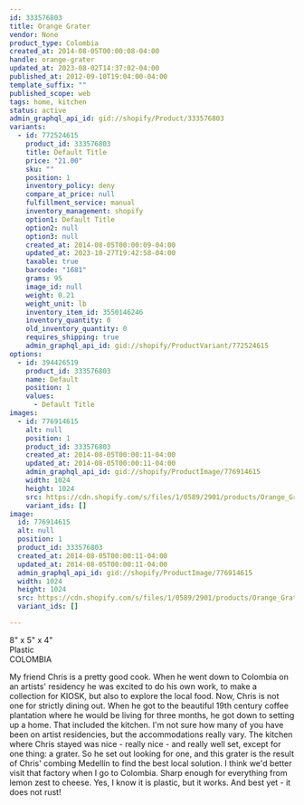 ```yaml
---
id: 333576803
title: Orange Grater
vendor: None
product_type: Colombia
created_at: 2014-08-05T00:00:08-04:00
handle: orange-grater
updated_at: 2023-08-02T14:37:02-04:00
published_at: 2012-09-10T19:04:00-04:00
template_suffix: ""
published_scope: web
tags: home, kitchen
status: active
admin_graphql_api_id: gid://shopify/Product/333576803
variants:
  - id: 772524615
    product_id: 333576803
    title: Default Title
    price: "21.00"
    sku: ""
    position: 1
    inventory_policy: deny
    compare_at_price: null
    fulfillment_service: manual
    inventory_management: shopify
    option1: Default Title
    option2: null
    option3: null
    created_at: 2014-08-05T00:00:09-04:00
    updated_at: 2023-10-27T19:42:58-04:00
    taxable: true
    barcode: "1681"
    grams: 95
    image_id: null
    weight: 0.21
    weight_unit: lb
    inventory_item_id: 3550146246
    inventory_quantity: 0
    old_inventory_quantity: 0
    requires_shipping: true
    admin_graphql_api_id: gid://shopify/ProductVariant/772524615
options:
  - id: 394426519
    product_id: 333576803
    name: Default
    position: 1
    values:
      - Default Title
images:
  - id: 776914615
    alt: null
    position: 1
    product_id: 333576803
    created_at: 2014-08-05T00:00:11-04:00
    updated_at: 2014-08-05T00:00:11-04:00
    admin_graphql_api_id: gid://shopify/ProductImage/776914615
    width: 1024
    height: 1024
    src: https://cdn.shopify.com/s/files/1/0589/2901/products/Orange_Grater-1887904086-O.jpeg?v=1407211211
    variant_ids: []
image:
  id: 776914615
  alt: null
  position: 1
  product_id: 333576803
  created_at: 2014-08-05T00:00:11-04:00
  updated_at: 2014-08-05T00:00:11-04:00
  admin_graphql_api_id: gid://shopify/ProductImage/776914615
  width: 1024
  height: 1024
  src: https://cdn.shopify.com/s/files/1/0589/2901/products/Orange_Grater-1887904086-O.jpeg?v=1407211211
  variant_ids: []

---
```


8" x 5" x 4"  
Plastic  
COLOMBIA

My friend Chris is a pretty good cook. When he went down to Colombia on an artists' residency he was excited to do his own work, to make a collection for KIOSK, but also to explore the local food. Now, Chris is not one for strictly dining out. When he got to the beautiful 19th century coffee plantation where he would be living for three months, he got down to setting up a home. That included the kitchen. I'm not sure how many of you have been on artist residencies, but the accommodations really vary. The kitchen where Chris stayed was nice - really nice - and really well set, except for one thing: a grater. So he set out looking for one, and this grater is the result of Chris' combing Medellín to find the best local solution. I think we'd better visit that factory when I go to Colombia. Sharp enough for everything from lemon zest to cheese. Yes, I know it is plastic, but it works. And best yet - it does not rust!